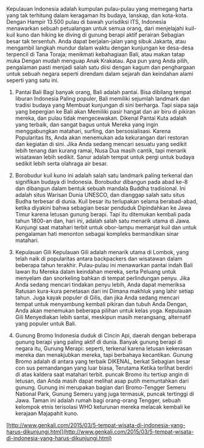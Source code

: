 Kepulauan Indonesia adalah kumpulan pulau-pulau yang memegang harta yang tak terhitung dalam keragaman Its budaya, lanskap, dan kota-kota. Dengan Hampir 13.500 pulau di bawah yurisdiksi ITS, Indonesia menawarkan sebuah petualangan untuk semua orang, dari menjelajahi kuil-kuil kuno dan hiking ke diving di gunung berapi aktif perairan Sebagian besar tak tersentuh. Anda dapat berjalan-jalan yang sibuk Jakarta, atau mengambil langkah mundur dalam waktu dengan kunjungan ke desa-desa terpencil di Tana Toraja; menikmati kebahagiaan Bali, atau makan tatap muka Dengan mudah menguap Anak Krakatau. Apa pun yang Anda pilih, pengalaman pasti menjadi salah satu diisi dengan kagum dan penghargaan untuk sebuah negara seperti direndam dalam sejarah dan keindahan alami seperti yang satu ini.

1. Pantai Bali
Bagi banyak orang, Bali adalah pantai. Bisa dibilang tempat liburan Indonesia Paling populer, Bali memiliki sejumlah landmark dan tradisi budaya yang Membuat kunjungan di sini berharga. Tapi siapa saja yang bepergian ke Bali akan Memiliki pasir hangat dan air biru di pikiran mereka, dan pulau tidak mengecewakan. Dikenal Pantai Kuta adalah yang terbaik, dan sangat bagus untuk Mereka yang ingin menggabungkan matahari, surfing, dan bersosialisasi. Karena Popularitas Its, Anda akan menemukan ada kekurangan dari restoran dan kegiatan di sini. Jika Anda sedang mencari sesuatu yang sedikit lebih tenang dan kurang ramai, Nusa Dua masih cantik, tapi menarik wisatawan lebih sedikit. Sanur adalah tempat untuk pergi untuk budaya sedikit lebih serta olahraga air besar.

2. Borobudur
kuil kuno ini adalah salah satu landmark paling terkenal dan signifikan budaya di Indonesia. Borobudur dibangun pada abad ke-8 dan dibangun dalam bentuk sebuah mandala Buddha tradisional. Ini adalah situs Warisan Dunia UNESCO, dan dianggap salah satu situs Budha terbesar di dunia. Kuil besar itu terlupakan selama berabad-abad, ketika diyakini bahwa sebagian besar penduduk Dipindahkan ke Jawa Timur karena letusan gunung berapi. Tapi itu ditemukan kembali pada tahun 1800-an dan, hari ini, adalah salah satu menarik utama di Jawa. Kunjungi saat matahari terbit untuk obor-lampu memanjat kuil dan untuk pengalaman hati menonton sebagai kompleks bermandikan sinar matahari.

3. Kepulauan Gili
Kepulauan Gili adalah menarik utama di Lombok, yang telah naik di popularitas antara backpackers dan wisatawan dalam beberapa tahun terakhir. Pulau-pulau ini menawarkan pantai indah Bali lawan Itu Mereka dalam keindahan mereka, serta Peluang untuk menyelam dan snorkeling bahkan di tempat perlindungan penyu. Jika Anda sedang mencari tindakan penyu lebih, Anda dapat memeriksa Ratusan kura-kura penetasan dari ini Dimana makhluk yang lahir setiap tahun. Juga kayak populer di Gilis, dan jika Anda sedang mencari tempat untuk menyambung kembali pikiran dan tubuh Anda Dengan, Anda akan menemukan beberapa pilihan untuk kelas yoga. Kepulauan Gili Menyediakan lebih santai, meskipun masih merangsang, alternatif yang populer untuk Bali.

4. Gunung Bromo
Indonesia duduk di Cincin Api, daerah dengan beberapa gunung berapi yang paling aktif di dunia. Banyak gunung berapi di negara itu, Gunung Merapi: seperti, terkenal karena letusan kekerasan mereka dan menakjubkan mereka, tapi berbahaya kecantikan. Gunung Bromo adalah di antara yang terbaik DIKENAL, berkat Sebagian besar con sus pemandangan yang luar biasa, Terutama Ketika terlihat berdiri di atas kaldera saat matahari terbit. puncak Bromo itu tertiup angin di letusan, dan Anda masih dapat melihat asap putih memuntahkan dari gunung. Gunung ini merupakan bagian dari Bromo-Tengger Semeru National Park, Gunung Semeru yang juga termasuk, puncak tertinggi di Jawa. Taman ini adalah rumah bagi orang-orang Tengger, sebuah kelompok etnis terisolasi WHO keturunan mereka melacak kembali ke kerajaan Majapahit kuno.

[http://www.genkali.com/2015/03/5-tempat-wisata-di-indonesia-yang-harus-dikunjungi.html](http://www.genkali.com/2015/03/5-tempat-wisata-di-indonesia-yang-harus-dikunjungi.html)
